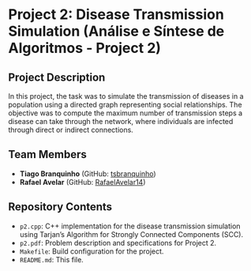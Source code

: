 # Project 2: Disease Transmission Simulation (Análise e Síntese de Algoritmos - Project 2)

## Project Description

In this project, the task was to simulate the transmission of diseases in a population using a directed graph representing social relationships. The objective was to compute the maximum number of transmission steps a disease can take through the network, where individuals are infected through direct or indirect connections.

## Team Members

- **Tiago Branquinho** (GitHub: [tsbranquinho](https://github.com/tsbranquinho))
- **Rafael Avelar** (GitHub: [RafaelAvelar14](https://github.com/RafaelAvelar14))

## Repository Contents

- `p2.cpp`: C++ implementation for the disease transmission simulation using Tarjan’s Algorithm for Strongly Connected Components (SCC).
- `p2.pdf`: Problem description and specifications for Project 2.
- `Makefile`: Build configuration for the project.
- `README.md`: This file.